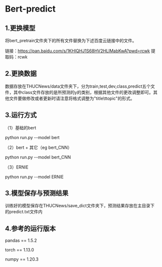 # Bert-predict

## 1.更换模型
将bert_pretrain文件夹下的所有文件替换为下述百度云链接中的文件。


链接：https://pan.baidu.com/s/1KHlQHJ1S68HV2HLlMabKwA?pwd=rcwk 
提取码：rcwk

## 2.更换数据
数据存放在THUCNews/data文件夹下，分为train,test,dev,class,predict五个文件，其中class文件存放的是所预测的y的类别，根据其他文件的更改调整即可。其他文件要做修改或者更新时请注意将格式调整为"title\ttopic"的形式。

## 3.运行方式
（1）基础的bert

python run.py --model bert

（2）bert + 其它（eg bert_CNN）

python run.py --model bert_CNN

（3）ERNIE

python run.py --model ERNIE

## 3.模型保存与预测结果
训练好的模型保存在THUCNews/save_dict文件夹下，预测结果存放在主目录下的predict.txt文件内


## 4.参考的运行版本
pandas == 1.5.2


torch == 1.13.0


numpy == 1.20.3

